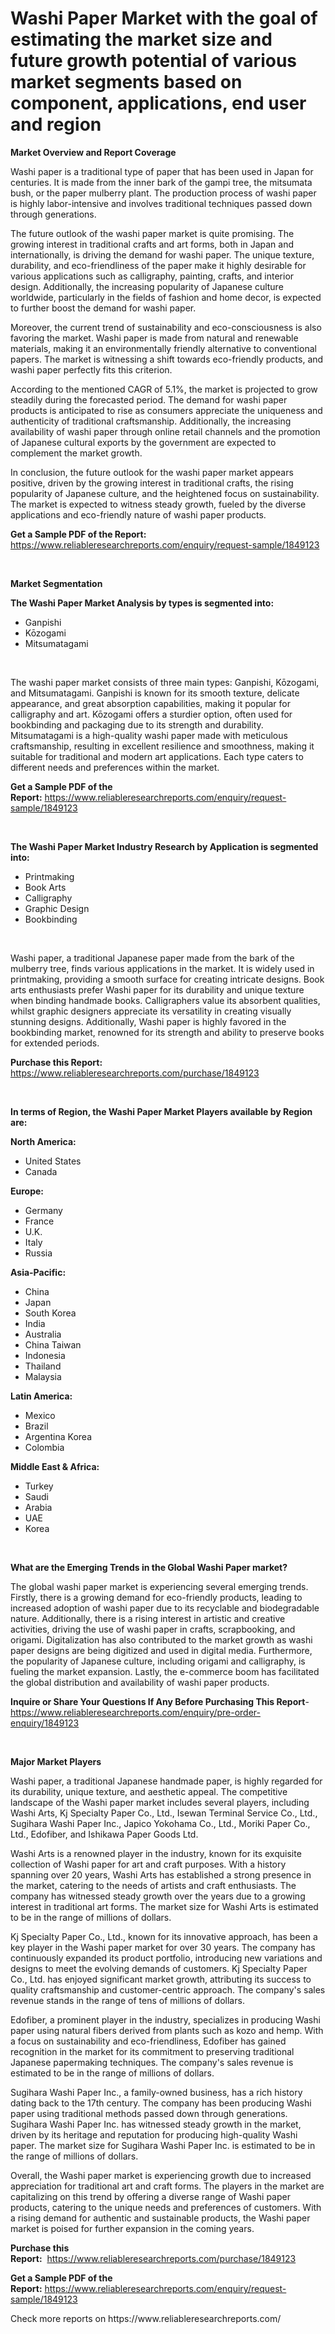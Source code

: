 <p><h1>Washi Paper Market with the goal of estimating the market size and future growth potential of various market segments based on component, applications, end user and region</h1></p><p><strong>Market Overview and Report Coverage</strong></p>
<p><p>Washi paper is a traditional type of paper that has been used in Japan for centuries. It is made from the inner bark of the gampi tree, the mitsumata bush, or the paper mulberry plant. The production process of washi paper is highly labor-intensive and involves traditional techniques passed down through generations.</p><p>The future outlook of the washi paper market is quite promising. The growing interest in traditional crafts and art forms, both in Japan and internationally, is driving the demand for washi paper. The unique texture, durability, and eco-friendliness of the paper make it highly desirable for various applications such as calligraphy, painting, crafts, and interior design. Additionally, the increasing popularity of Japanese culture worldwide, particularly in the fields of fashion and home decor, is expected to further boost the demand for washi paper.</p><p>Moreover, the current trend of sustainability and eco-consciousness is also favoring the market. Washi paper is made from natural and renewable materials, making it an environmentally friendly alternative to conventional papers. The market is witnessing a shift towards eco-friendly products, and washi paper perfectly fits this criterion.</p><p>According to the mentioned CAGR of 5.1%, the market is projected to grow steadily during the forecasted period. The demand for washi paper products is anticipated to rise as consumers appreciate the uniqueness and authenticity of traditional craftsmanship. Additionally, the increasing availability of washi paper through online retail channels and the promotion of Japanese cultural exports by the government are expected to complement the market growth.</p><p>In conclusion, the future outlook for the washi paper market appears positive, driven by the growing interest in traditional crafts, the rising popularity of Japanese culture, and the heightened focus on sustainability. The market is expected to witness steady growth, fueled by the diverse applications and eco-friendly nature of washi paper products.</p></p>
<p><strong>Get a Sample PDF of the Report:</strong> <a href="https://www.reliableresearchreports.com/enquiry/request-sample/1849123">https://www.reliableresearchreports.com/enquiry/request-sample/1849123</a></p>
<p>&nbsp;</p>
<p><strong>Market Segmentation</strong></p>
<p><strong>The Washi Paper Market Analysis by types is segmented into:</strong></p>
<p><ul><li>Ganpishi</li><li>Kōzogami</li><li>Mitsumatagami</li></ul></p>
<p>&nbsp;</p>
<p><p>The washi paper market consists of three main types: Ganpishi, Kōzogami, and Mitsumatagami. Ganpishi is known for its smooth texture, delicate appearance, and great absorption capabilities, making it popular for calligraphy and art. Kōzogami offers a sturdier option, often used for bookbinding and packaging due to its strength and durability. Mitsumatagami is a high-quality washi paper made with meticulous craftsmanship, resulting in excellent resilience and smoothness, making it suitable for traditional and modern art applications. Each type caters to different needs and preferences within the market.</p></p>
<p><strong>Get a Sample PDF of the Report:</strong>&nbsp;<a href="https://www.reliableresearchreports.com/enquiry/request-sample/1849123">https://www.reliableresearchreports.com/enquiry/request-sample/1849123</a></p>
<p>&nbsp;</p>
<p><strong>The Washi Paper Market Industry Research by Application is segmented into:</strong></p>
<p><ul><li>Printmaking</li><li>Book Arts</li><li>Calligraphy</li><li>Graphic Design</li><li>Bookbinding</li></ul></p>
<p>&nbsp;</p>
<p><p>Washi paper, a traditional Japanese paper made from the bark of the mulberry tree, finds various applications in the market. It is widely used in printmaking, providing a smooth surface for creating intricate designs. Book arts enthusiasts prefer Washi paper for its durability and unique texture when binding handmade books. Calligraphers value its absorbent qualities, whilst graphic designers appreciate its versatility in creating visually stunning designs. Additionally, Washi paper is highly favored in the bookbinding market, renowned for its strength and ability to preserve books for extended periods.</p></p>
<p><strong>Purchase this Report:</strong>&nbsp; <a href="https://www.reliableresearchreports.com/purchase/1849123">https://www.reliableresearchreports.com/purchase/1849123</a></p>
<p>&nbsp;</p>
<p><strong>In terms of Region, the Washi Paper Market Players available by Region are:</strong></p>
<p>
    <p> <strong> North America: </strong>
        <ul>
            <li>United States</li>
            <li>Canada</li>
        </ul>
        </p> 
    <p> <strong> Europe: </strong>
        <ul>
            <li>Germany</li>
            <li>France</li>
            <li>U.K.</li>
            <li>Italy</li>
            <li>Russia</li>
        </ul>
        </p> 
    <p> <strong> Asia-Pacific: </strong>
        <ul>
            <li>China</li>
            <li>Japan</li>
            <li>South Korea</li>
            <li>India</li>
            <li>Australia</li>
            <li>China Taiwan</li>
            <li>Indonesia</li>
            <li>Thailand</li>
            <li>Malaysia</li>
        </ul>
        </p> 
    <p> <strong> Latin America: </strong>
        <ul>
            <li>Mexico</li>
            <li>Brazil</li>
            <li>Argentina Korea</li>
            <li>Colombia</li>
        </ul>
        </p> 
    <p> <strong> Middle East & Africa: </strong>
        <ul>
            <li>Turkey</li>
            <li>Saudi</li>
            <li>Arabia</li>
            <li>UAE</li>
            <li>Korea</li>
        </ul>
    </p>
    </p>
<p>&nbsp;</p>
<p><strong>What are the Emerging Trends in the Global Washi Paper market?</strong></p>
<p><p>The global washi paper market is experiencing several emerging trends. Firstly, there is a growing demand for eco-friendly products, leading to increased adoption of washi paper due to its recyclable and biodegradable nature. Additionally, there is a rising interest in artistic and creative activities, driving the use of washi paper in crafts, scrapbooking, and origami. Digitalization has also contributed to the market growth as washi paper designs are being digitized and used in digital media. Furthermore, the popularity of Japanese culture, including origami and calligraphy, is fueling the market expansion. Lastly, the e-commerce boom has facilitated the global distribution and availability of washi paper products.</p></p>
<p><strong>Inquire or Share Your Questions If Any Before Purchasing This Report</strong>- <a href="https://www.reliableresearchreports.com/enquiry/pre-order-enquiry/1849123">https://www.reliableresearchreports.com/enquiry/pre-order-enquiry/1849123</a></p>
<p>&nbsp;</p>
<p><strong>Major Market Players</strong></p>
<p><p>Washi paper, a traditional Japanese handmade paper, is highly regarded for its durability, unique texture, and aesthetic appeal. The competitive landscape of the Washi paper market includes several players, including Washi Arts, Kj Specialty Paper Co., Ltd., Isewan Terminal Service Co., Ltd., Sugihara Washi Paper Inc., Japico Yokohama Co., Ltd., Moriki Paper Co., Ltd., Edofiber, and Ishikawa Paper Goods Ltd.</p><p>Washi Arts is a renowned player in the industry, known for its exquisite collection of Washi paper for art and craft purposes. With a history spanning over 20 years, Washi Arts has established a strong presence in the market, catering to the needs of artists and craft enthusiasts. The company has witnessed steady growth over the years due to a growing interest in traditional art forms. The market size for Washi Arts is estimated to be in the range of millions of dollars.</p><p>Kj Specialty Paper Co., Ltd., known for its innovative approach, has been a key player in the Washi paper market for over 30 years. The company has continuously expanded its product portfolio, introducing new variations and designs to meet the evolving demands of customers. Kj Specialty Paper Co., Ltd. has enjoyed significant market growth, attributing its success to quality craftsmanship and customer-centric approach. The company's sales revenue stands in the range of tens of millions of dollars.</p><p>Edofiber, a prominent player in the industry, specializes in producing Washi paper using natural fibers derived from plants such as kozo and hemp. With a focus on sustainability and eco-friendliness, Edofiber has gained recognition in the market for its commitment to preserving traditional Japanese papermaking techniques. The company's sales revenue is estimated to be in the range of millions of dollars.</p><p>Sugihara Washi Paper Inc., a family-owned business, has a rich history dating back to the 17th century. The company has been producing Washi paper using traditional methods passed down through generations. Sugihara Washi Paper Inc. has witnessed steady growth in the market, driven by its heritage and reputation for producing high-quality Washi paper. The market size for Sugihara Washi Paper Inc. is estimated to be in the range of millions of dollars.</p><p>Overall, the Washi paper market is experiencing growth due to increased appreciation for traditional art and craft forms. The players in the market are capitalizing on this trend by offering a diverse range of Washi paper products, catering to the unique needs and preferences of customers. With a rising demand for authentic and sustainable products, the Washi paper market is poised for further expansion in the coming years.</p></p>
<p><strong>Purchase this Report:</strong>&nbsp;&nbsp;<a href="https://www.reliableresearchreports.com/purchase/1849123">https://www.reliableresearchreports.com/purchase/1849123</a></p>
<p></p>
<p><strong>Get a Sample PDF of the Report:</strong>&nbsp;<a href="https://www.reliableresearchreports.com/enquiry/request-sample/1849123">https://www.reliableresearchreports.com/enquiry/request-sample/1849123</a></p>
<p>Check more reports on https://www.reliableresearchreports.com/</p>